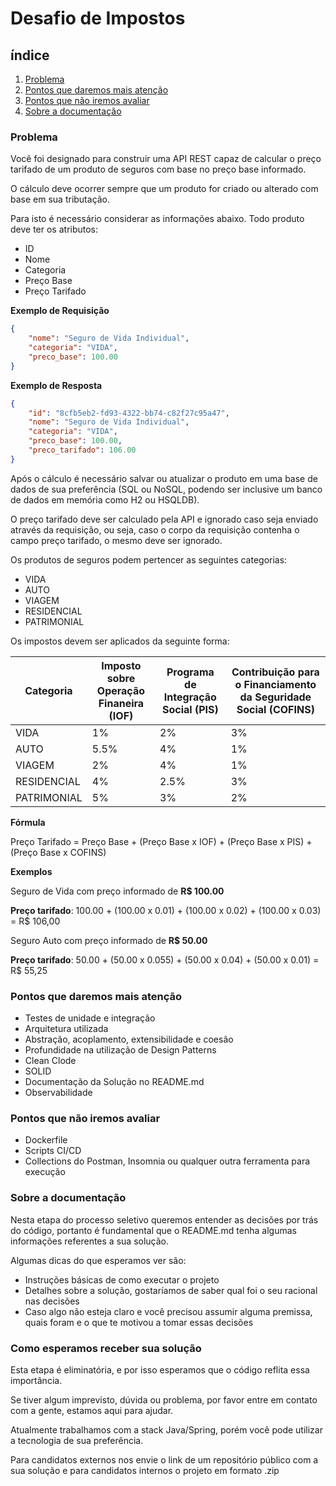 # Desafio de Impostos

## índice
1. [Problema](#problema)
2. [Pontos que daremos mais atenção](#pontos_atencao)
3. [Pontos que não iremos avaliar](#pontos_sem_avaliacao)
4. [Sobre a documentação](#about_docs)

### <a name="problema">Problema</a>
Você foi designado para construir uma API REST capaz de calcular o preço tarifado de um produto de seguros com base no preço base informado.

O cálculo deve ocorrer sempre que um produto for criado ou alterado com base em sua tributação.

Para isto é necessário considerar as informações abaixo.
Todo produto deve ter os atributos:
- ID
- Nome
- Categoria
- Preço Base
- Preço Tarifado

**Exemplo de Requisição**

```json
{
    "nome": "Seguro de Vida Individual",
    "categoria": "VIDA",
    "preco_base": 100.00
}
```

**Exemplo de Resposta**

```json
{
    "id": "8cfb5eb2-fd93-4322-bb74-c82f27c95a47",
    "nome": "Seguro de Vida Individual",
    "categoria": "VIDA",
    "preco_base": 100.00,
    "preco_tarifado": 106.00
}
```

Após o cálculo é necessário salvar ou atualizar o produto em uma base de dados de sua preferência (SQL ou NoSQL, podendo ser inclusive um banco de dados em memória como H2 ou HSQLDB).

O preço tarifado deve ser calculado pela API e ignorado caso seja enviado através da requisição, ou seja, caso o corpo da requisição contenha o campo preço tarifado, o mesmo deve ser ignorado.

Os produtos de seguros podem pertencer as seguintes categorias:
- VIDA
- AUTO
- VIAGEM
- RESIDENCIAL
- PATRIMONIAL
  
Os impostos devem ser aplicados da seguinte forma:


| **Categoria** | **Imposto sobre Operação Finaneira (IOF)** | **Programa de Integração Social (PIS)** | **Contribuição para o Financiamento da Seguridade Social (COFINS)** |
|---------------|--------------------------------------------|-----------------------------------------|----------------------------------------------------------------|
| VIDA          | 1%                                         | 2%                                      | 3%                                                             |
| AUTO          | 5.5%                                       | 4%                                      | 1%                                                             |
| VIAGEM        | 2%                                         | 4%                                      | 1%                                                             |
| RESIDENCIAL   | 4%                                         | 2.5%                                    | 3%                                                             |
| PATRIMONIAL   | 5%                                         | 3%                                      | 2%                                                             |


**Fórmula**

Preço Tarifado = Preço Base + (Preço Base x IOF) + (Preço Base x PIS) + (Preço Base x COFINS)

**Exemplos**

Seguro de Vida com preço informado de **R$ 100.00**

**Preço tarifado**: 100.00 + (100.00 x 0.01) + (100.00 x 0.02) + (100.00 x 0.03) = R$ 106,00

Seguro Auto com preço informado de **R$ 50.00**

**Preço tarifado**: 50.00 + (50.00 x 0.055) + (50.00 x 0.04) + (50.00 x 0.01) = R$ 55,25

### <a name="pontos_atencao">Pontos que daremos mais atenção</a>
- Testes de unidade e integração
- Arquitetura utilizada
- Abstração, acoplamento, extensibilidade e coesão
- Profundidade na utilização de Design Patterns
- Clean Clode
- SOLID
- Documentação da Solução no README.md
- Observabilidade

### <a name="pontos_sem_avaliacao">Pontos que não iremos avaliar</a>
- Dockerfile
- Scripts CI/CD
- Collections do Postman, Insomnia ou qualquer outra ferramenta para execução

### <a name="about_docs">Sobre a documentação</a>
Nesta etapa do processo seletivo queremos entender as decisões por trás do código, portanto é fundamental que o README.md tenha algumas informações referentes a sua solução.

Algumas dicas do que esperamos ver são:
- Instruções básicas de como executar o projeto
- Detalhes sobre a solução, gostaríamos de saber qual foi o seu racional nas decisões
- Caso algo não esteja claro e você precisou assumir alguma premissa, quais foram e o que te motivou a tomar essas decisões

### Como esperamos receber sua solução
Esta etapa é eliminatória, e por isso esperamos que o código reflita essa importância.

Se tiver algum imprevisto, dúvida ou problema, por favor entre em contato com a gente, estamos aqui para ajudar.

Atualmente trabalhamos com a stack Java/Spring, porém você pode utilizar a tecnologia de sua preferência.

Para candidatos externos nos envie o link de um repositório público com a sua solução e para candidatos internos o projeto em formato .zip
